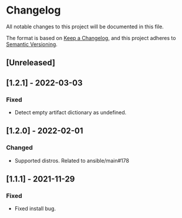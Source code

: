 # Changelog
All notable changes to this project will be documented in this file.

The format is based on [Keep a Changelog](https://keepachangelog.com/en/1.0.0/),
and this project adheres to [Semantic Versioning](https://semver.org/spec/v2.0.0.html).

## [Unreleased]

## [1.2.1] - 2022-03-03
### Fixed
- Detect empty artifact dictionary as undefined.

## [1.2.0] - 2022-02-01
### Changed
- Supported distros. Related to ansible/main#178

## [1.1.1] - 2021-11-29
### Fixed
- Fixed install bug.
